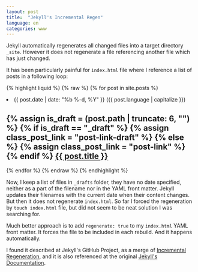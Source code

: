 ```yaml
---
layout: post
title:  "Jekyll's Incremental Regen"
language: en
categories: www
---
```

Jekyll automatically regenerates all changed files into
a target directory `_site`. However it does not regenerate
a file referencing another file which has just changed.

It has been particularly painful for `index.html` file where
I reference a list of posts in a following loop:

{% highlight liquid %}
{% raw %}
{% for post in site.posts %}
  <li>
    <span class="post-meta">
       {{ post.date | date: "%b %-d, %Y" }}
       ({{ post.language | capitalize }})
    </span>
    <h2>
      {% assign is_draft = (post.path | truncate: 6, "") %}
      {% if is_draft == "_draft" %} {% assign class_post_link = "post-link-draft" %}
      {% else %} {% assign class_post_link = "post-link" %}
      {% endif %}
      <a class="{{ class_post_link }}"
         href="{{ post.url | prepend: site.baseurl }}">{{ post.title }}</a>
    </h2>
  </li>
{% endfor %}
{% endraw %}
{% endhighlight %}

Now, I keep a list of files in `_drafts` folder, they have no date specified,
neither as a part of the filename nor in the YAML front matter. Jekyll updates
their filenames with the current date when their content changes. But then
it does not regenerate `index.html`. So far I forced the regeneration by
`touch index.html` file, but did not seem to be neat solution I was searching for.

Much better approach is to add `regenerate: true` to my `index.html`
YAML front matter. It forces the file to be included in each rebuild.
And it happens automatically. 

I found it described at Jekyll's GitHub Project, as a merge of
[Incremental Regeneration](https://github.com/jekyll/jekyll/pull/3116),
and it is also referenced at the original
[Jekyll's Documentation](https://jekyllrb.com/docs/configuration/).

